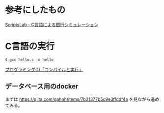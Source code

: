 # 参考にしたもの

[ScriptsLab \- C言語による銀行シミュレーション](http://scrlab.webcrow.jp/modules/developlog/details.php?bid=14)

# C言語の実行

```
$ gcc hello.c -o hello
```
[プログラミング\(1\)「コンパイルと実行」](https://polymer.apphy.u-fukui.ac.jp/~koishi/lecture/program1.php?type=nyumon)

## データベース用のdocker

まずは
https://qiita.com/gahoh/items/7b21377b5c9e3ffddf4a
を見ながら進めてみる。